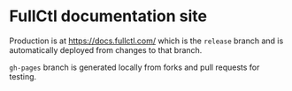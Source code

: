 # FullCtl documentation site

Production is at https://docs.fullctl.com/ which is the `release` branch and is automatically deployed from changes to that branch.

`gh-pages` branch is generated locally from forks and pull requests for testing.
